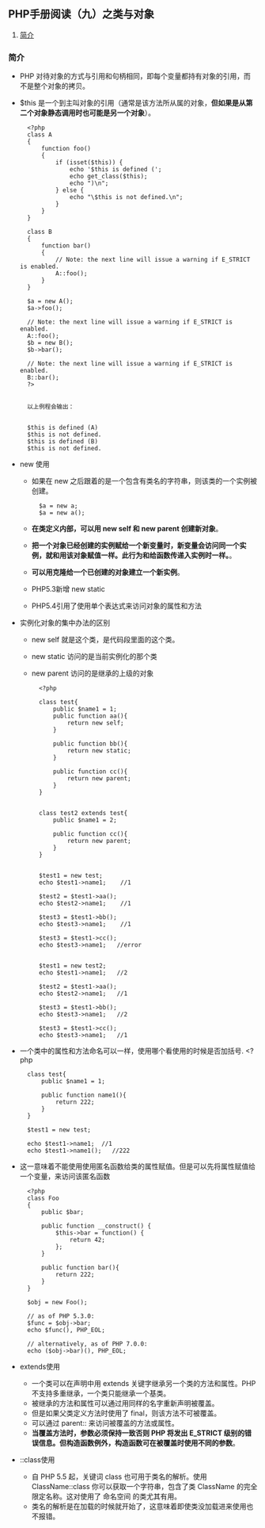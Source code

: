 ## PHP手册阅读（九）之类与对象

1. [简介](#intro)


### <span id="intro">简介</span>

+ PHP 对待对象的方式与引用和句柄相同，即每个变量都持有对象的引用，而不是整个对象的拷贝。
+ $this 是一个到主叫对象的引用（通常是该方法所从属的对象，**但如果是从第二个对象静态调用时也可能是另一个对象**）。

		
		<?php
		class A
		{
		    function foo()
		    {
		        if (isset($this)) {
		            echo '$this is defined (';
		            echo get_class($this);
		            echo ")\n";
		        } else {
		            echo "\$this is not defined.\n";
		        }
		    }
		}
		
		class B
		{
		    function bar()
		    {
		        // Note: the next line will issue a warning if E_STRICT is enabled.
		        A::foo();
		    }
		}
		
		$a = new A();
		$a->foo();
		
		// Note: the next line will issue a warning if E_STRICT is enabled.
		A::foo();
		$b = new B();
		$b->bar();
		
		// Note: the next line will issue a warning if E_STRICT is enabled.
		B::bar();
		?>  
		
		
		以上例程会输出：
		
		
		$this is defined (A)
		$this is not defined.
		$this is defined (B)
		$this is not defined.
 
+ new 使用

	+ 如果在 new 之后跟着的是一个包含有类名的字符串，则该类的一个实例被创建。

			$a = new a;
			$a = new a();
	+ **在类定义内部，可以用 new self 和 new parent 创建新对象**。 
	+ **把一个对象已经创建的实例赋给一个新变量时，新变量会访问同一个实例，就和用该对象赋值一样。此行为和给函数传递入实例时一样。**。
	+ **可以用克隆给一个已创建的对象建立一个新实例**。 
	+ PHP5.3新增 new static 
	+ PHP5.4引用了使用单个表达式来访问对象的属性和方法


+ 实例化对象的集中办法的区别

	+ new self  就是这个类，是代码段里面的这个类。
	+ new static 访问的是当前实例化的那个类
	+ new parent 访问的是继承的上级的对象

			<?php
	
			class test{
				public $name1 = 1;
				public function aa(){
					return new self;
				}
			
				public function bb(){
					return new static;
				}
			
				public function cc(){
					return new parent;
				}
			}
			
			
			class test2 extends test{
				public $name1 = 2;
			
				public function cc(){
					return new parent;
				}
			}
			
			
			$test1 = new test;
			echo $test1->name1;    //1
			
			$test2 = $test1->aa();
			echo $test2->name1;    //1 
			
			$test3 = $test1->bb();
			echo $test3->name1;    //1
			
			$test3 = $test1->cc();
			echo $test3->name1;   //error
			
			
			$test1 = new test2;
			echo $test1->name1;   //2
			
			$test2 = $test1->aa();
			echo $test2->name1;   //1
			
			$test3 = $test1->bb();
			echo $test3->name1;   //2 
			
			$test3 = $test1->cc();
			echo $test3->name1;   //1

+ 一个类中的属性和方法命名可以一样，使用哪个看使用的时候是否加括号.
		<?php

		class test{
			public $name1 = 1;
		
			public function name1(){
				return 222;
			}
		}
		
		$test1 = new test;
		
		echo $test1->name1;  //1
		echo $test1->name1();   //222
+ 这一意味着不能使用使用匿名函数给类的属性赋值。但是可以先将属性赋值给一个变量，来访问该匿名函数

		<?php
		class Foo
		{
		    public $bar;
		    
		    public function __construct() {
		        $this->bar = function() {
		            return 42;
		        };
		    }
		
			public function bar(){
				return 222;
			}
		}
		
		$obj = new Foo();
		
		// as of PHP 5.3.0:
		$func = $obj->bar;
		echo $func(), PHP_EOL;
		
		// alternatively, as of PHP 7.0.0:
		echo ($obj->bar)(), PHP_EOL;
+ extends使用

	+ 一个类可以在声明中用 extends 关键字继承另一个类的方法和属性。PHP不支持多重继承，一个类只能继承一个基类。 
	+ 被继承的方法和属性可以通过用同样的名字重新声明被覆盖。
	+ 但是如果父类定义方法时使用了 final，则该方法不可被覆盖。
	+ 可以通过 parent:: 来访问被覆盖的方法或属性。 
	+ **当覆盖方法时，参数必须保持一致否则 PHP 将发出 E_STRICT 级别的错误信息。但构造函数例外，构造函数可在被覆盖时使用不同的参数**。

+ ::class使用

	+ 自 PHP 5.5 起，关键词 class 也可用于类名的解析。使用 ClassName::class 你可以获取一个字符串，包含了类 ClassName 的完全限定名称。这对使用了 命名空间 的类尤其有用。
	+ 类名的解析是在加载的时候就开始了，这意味着即使类没加载进来使用也不报错。


